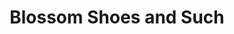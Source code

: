 ---
title: "Blossom Shoes and Such"
url: /greenville/blossom-shoes-and-such-laurens-road/
shop: shoes
---